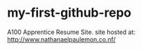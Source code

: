 # my-first-github-repo
A100 Apprentice Resume Site.
site hosted at: http://www.nathanaelpaulemon.co.nf/
